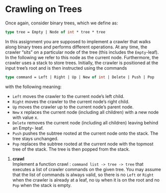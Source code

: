 # Crawling on Trees
Once again, consider binary trees, which we define as:

```ocaml
type tree = Empty | Node of int * tree * tree
```

In this assignment you are supposed to implement a crawler that walks along binary trees and performs different operations. At any time, the crawler “sits” on a particular node of the tree (this includes the `Empty`-leaf). In the following we refer to this node as the current node. Furthermore, the crawler uses a stack to store trees. Initially, the crawler is positioned at the input tree’s root and is then instructed using the commands

```ocaml
type command = Left | Right | Up | New of int | Delete | Push | Pop
```

with the following meaning:

- `Left` moves the crawler to the current node’s left child.
- `Right` moves the crawler to the current node’s right child.
- `Up` moves the crawler up to the current node’s parent node.
- `New` x replaces the current node (including all children) with a new node with value x.
- `Delete` removes the current node (including all children) leaving behind an Empty- leaf.
- `Push` pushes the subtree rooted at the current node onto the stack. The tree stays unchanged.
- `Pop` replaces the subtree rooted at the current node with the topmost tree of the stack. The tree is then popped from the stack.

1. **crawl**  
Implement a function crawl : `command list -> tree -> tree` that executes a list of crawler commands on the given tree.
You may assume that the list of commands is always valid, so there is no `Left` or `Right` when the crawler is already at a leaf, no `Up` when it is on the root and no `Pop` when the stack is empty.
